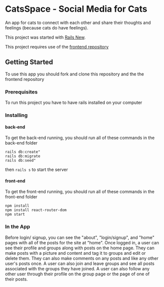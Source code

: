 # CatsSpace - Social Media for Cats

An app for cats to connect with each other and share their thoughts and feelings (because cats do have feelings).

This project was started with [Rails New](https://guides.rubyonrails.org/command_line.html).

This project requires use of the [frontend repository](https://github.com/fosterv2/capstone-frontend)

## Getting Started

To use this app you should fork and clone this repository and the the frontend repository

### Prerequisites

To run this project you have to have rails installed on your computer

### Installing

#### back-end

To get the back-end running, you should run all of these commands in the back-end folder

```
rails db:create"
rails db:migrate
rails db:seed"
```
then `rails s` to start the server

#### front-end

To get the front-end running, you should run all of these commands in the front-end folder

```
npm install
npm install react-router-dom
npm start
```

### In the App

Before login/ signup, you can see the "about", "login/signup", and "home" pages with all of the posts for the site at "home". Once logged in, a user can see their profile and groups along with posts on the home page. They can make posts with a picture and content and tag it to groups and edit or delete them. They can also make comments on any posts and like any other user's posts once. A user can also join and leave groups and see all posts associated with the groups they have joined. A user can also follow any other user through their profile on the group page or the page of one of their posts.
